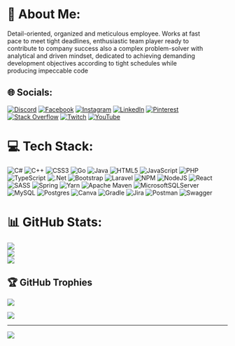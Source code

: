 # 💫 About Me:
Detail-oriented, organized and meticulous employee. Works at fast<br>pace to meet tight deadlines, enthusiastic team player ready to<br>contribute to company success also a complex problem-solver with<br>analytical and driven mindset, dedicated to achieving demanding<br>development objectives according to tight schedules while<br>producing impeccable code


## 🌐 Socials:
[![Discord](https://img.shields.io/badge/Discord-%237289DA.svg?logo=discord&logoColor=white)](https://discord.gg/xerhoz#5735) [![Facebook](https://img.shields.io/badge/Facebook-%231877F2.svg?logo=Facebook&logoColor=white)](https://facebook.com/allanalberto.madrizzuniga.1) [![Instagram](https://img.shields.io/badge/Instagram-%23E4405F.svg?logo=Instagram&logoColor=white)](https://instagram.com/allanmadrizzu) [![LinkedIn](https://img.shields.io/badge/LinkedIn-%230077B5.svg?logo=linkedin&logoColor=white)](https://linkedin.com/in/allan-madriz-zúñiga-59943021b) [![Pinterest](https://img.shields.io/badge/Pinterest-%23E60023.svg?logo=Pinterest&logoColor=white)](https://pinterest.com/@xerhoz123ja) [![Stack Overflow](https://img.shields.io/badge/-Stackoverflow-FE7A16?logo=stack-overflow&logoColor=white)](https://stackoverflow.com/users/21749112/xerhoz) [![Twitch](https://img.shields.io/badge/Twitch-%239146FF.svg?logo=Twitch&logoColor=white)](https://twitch.tv/Sikxl) [![YouTube](https://img.shields.io/badge/YouTube-%23FF0000.svg?logo=YouTube&logoColor=white)](https://youtube.com/@amadriz1918) 

# 💻 Tech Stack:
![C#](https://img.shields.io/badge/c%23-%23239120.svg?style=for-the-badge&logo=c-sharp&logoColor=white) ![C++](https://img.shields.io/badge/c++-%2300599C.svg?style=for-the-badge&logo=c%2B%2B&logoColor=white) ![CSS3](https://img.shields.io/badge/css3-%231572B6.svg?style=for-the-badge&logo=css3&logoColor=white) ![Go](https://img.shields.io/badge/go-%2300ADD8.svg?style=for-the-badge&logo=go&logoColor=white) ![Java](https://img.shields.io/badge/java-%23ED8B00.svg?style=for-the-badge&logo=java&logoColor=white) ![HTML5](https://img.shields.io/badge/html5-%23E34F26.svg?style=for-the-badge&logo=html5&logoColor=white) ![JavaScript](https://img.shields.io/badge/javascript-%23323330.svg?style=for-the-badge&logo=javascript&logoColor=%23F7DF1E) ![PHP](https://img.shields.io/badge/php-%23777BB4.svg?style=for-the-badge&logo=php&logoColor=white) ![TypeScript](https://img.shields.io/badge/typescript-%23007ACC.svg?style=for-the-badge&logo=typescript&logoColor=white) ![.Net](https://img.shields.io/badge/.NET-5C2D91?style=for-the-badge&logo=.net&logoColor=white) ![Bootstrap](https://img.shields.io/badge/bootstrap-%23563D7C.svg?style=for-the-badge&logo=bootstrap&logoColor=white) ![Laravel](https://img.shields.io/badge/laravel-%23FF2D20.svg?style=for-the-badge&logo=laravel&logoColor=white) ![NPM](https://img.shields.io/badge/NPM-%23000000.svg?style=for-the-badge&logo=npm&logoColor=white) ![NodeJS](https://img.shields.io/badge/node.js-6DA55F?style=for-the-badge&logo=node.js&logoColor=white) ![React](https://img.shields.io/badge/react-%2320232a.svg?style=for-the-badge&logo=react&logoColor=%2361DAFB) ![SASS](https://img.shields.io/badge/SASS-hotpink.svg?style=for-the-badge&logo=SASS&logoColor=white) ![Spring](https://img.shields.io/badge/spring-%236DB33F.svg?style=for-the-badge&logo=spring&logoColor=white) ![Yarn](https://img.shields.io/badge/yarn-%232C8EBB.svg?style=for-the-badge&logo=yarn&logoColor=white) ![Apache Maven](https://img.shields.io/badge/Apache%20Maven-C71A36?style=for-the-badge&logo=Apache%20Maven&logoColor=white) ![MicrosoftSQLServer](https://img.shields.io/badge/Microsoft%20SQL%20Sever-CC2927?style=for-the-badge&logo=microsoft%20sql%20server&logoColor=white) ![MySQL](https://img.shields.io/badge/mysql-%2300f.svg?style=for-the-badge&logo=mysql&logoColor=white) ![Postgres](https://img.shields.io/badge/postgres-%23316192.svg?style=for-the-badge&logo=postgresql&logoColor=white) ![Canva](https://img.shields.io/badge/Canva-%2300C4CC.svg?style=for-the-badge&logo=Canva&logoColor=white) ![Gradle](https://img.shields.io/badge/Gradle-02303A.svg?style=for-the-badge&logo=Gradle&logoColor=white) ![Jira](https://img.shields.io/badge/jira-%230A0FFF.svg?style=for-the-badge&logo=jira&logoColor=white) ![Postman](https://img.shields.io/badge/Postman-FF6C37?style=for-the-badge&logo=postman&logoColor=white) ![Swagger](https://img.shields.io/badge/-Swagger-%23Clojure?style=for-the-badge&logo=swagger&logoColor=white)
# 📊 GitHub Stats:
![](https://github-readme-stats.vercel.app/api?username=AllanMadriz&theme=radical&hide_border=false&include_all_commits=true&count_private=true)<br/>
![](https://github-readme-streak-stats.herokuapp.com/?user=AllanMadriz&theme=radical&hide_border=false)<br/>
![](https://github-readme-stats.vercel.app/api/top-langs/?username=AllanMadriz&theme=radical&hide_border=false&include_all_commits=true&count_private=true&layout=compact)

## 🏆 GitHub Trophies
![](https://github-profile-trophy.vercel.app/?username=AllanMadriz&theme=radical&no-frame=true&no-bg=false&margin-w=4)

![](https://quotes-github-readme.vercel.app/api?type=vetical&theme=tokyonight)


---
[![](https://visitcount.itsvg.in/api?id=AllanMadriz&icon=2&color=6)](https://visitcount.itsvg.in)

<!-- Proudly created with GPRM ( https://gprm.itsvg.in ) -->
